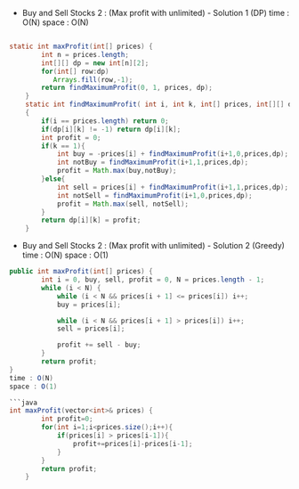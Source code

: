 * Buy and Sell Stocks 2 : (Max profit with unlimited) -  Solution 1 (DP)
time : O(N)
space : O(N)

```java

static int maxProfit(int[] prices) { 
        int n = prices.length;
        int[][] dp = new int[n][2];
        for(int[] row:dp)
           Arrays.fill(row,-1);
        return findMaximumProfit(0, 1, prices, dp);
    }
    static int findMaximumProfit( int i, int k, int[] prices, int[][] dp)
    {
        if(i == prices.length) return 0;
        if(dp[i][k] != -1) return dp[i][k];
        int profit = 0;
        if(k == 1){
            int buy = -prices[i] + findMaximumProfit(i+1,0,prices,dp);
            int notBuy = findMaximumProfit(i+1,1,prices,dp);
            profit = Math.max(buy,notBuy);
        }else{
            int sell = prices[i] + findMaximumProfit(i+1,1,prices,dp);
            int notSell = findMaximumProfit(i+1,0,prices,dp);
            profit = Math.max(sell, notSell);
        }
        return dp[i][k] = profit;
    }
```

* Buy and Sell Stocks 2 : (Max profit with unlimited) -  Solution 2 (Greedy)
time : O(N)
space : O(1)

```java
public int maxProfit(int[] prices) {
        int i = 0, buy, sell, profit = 0, N = prices.length - 1;
        while (i < N) {
            while (i < N && prices[i + 1] <= prices[i]) i++;
            buy = prices[i];

            while (i < N && prices[i + 1] > prices[i]) i++;
            sell = prices[i];

            profit += sell - buy;
        }
        return profit;
}
time : O(N)
space : O(1)

```java
int maxProfit(vector<int>& prices) {
        int profit=0;
        for(int i=1;i<prices.size();i++){
            if(prices[i] > prices[i-1]){
                profit+=prices[i]-prices[i-1];
            }
        }
        return profit;
    }


```
